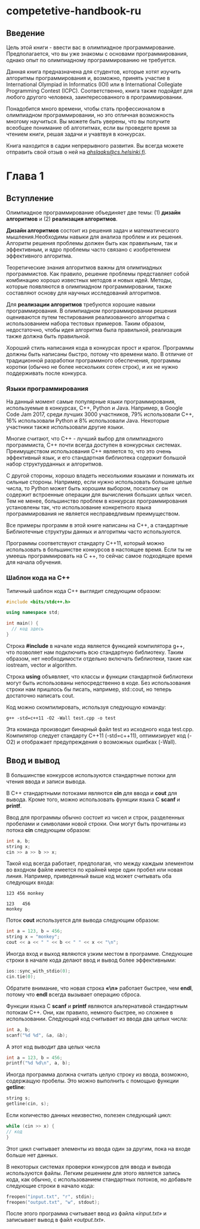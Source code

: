 # competetive-handbook-ru

## Введение

Цель этой книги - ввести вас в олимпиадное программирование. Предполагается, что вы уже знакомы с основами программирования, однако опыт по олимпиадному программированию не требуется.

Данная книга предназначена для студентов, которые хотят изучить алгоритмы программирования и, возможно, принять участие в International Olympiad in Informatics (IOI) или в International Collegiate Programming Contest (ICPC). Соответственно, книга также подойдет для любого другого человека, заинтересованного в программировании.

Понадобится много времени, чтобы стать профессионалом в олимпиадном программировании, но это отличная возможность многому научиться. Вы можете быть уверены, что вы получите всеобщее понимание об алготитмах, если вы проведете время за чтением книги, решая задачи и учавтвуя в конкурсах.

Книга находится в садии непрерывного развития. Вы всегда можете отправить свой отзыв о ней на *ahslaaks@cs.helsinki.fi*.

# Глава 1
## Вступление

Олимпиадное программирование объединяет две темы: (1) **дизайн алгоритмов** и (2) **реализация алгоритмов**.

**Дизайн алгоритмов** состоит из решения задач и математического мышления.Необходимы навыки для анализа проблем и их решения. Алгоритм решения проблемы должен быть как правильным, так и эффективным, и ядро проблемы часто связано с изобретением эффективного алгоритма.

Теоретические знания алгоритмов важны для олимпиадных программистов. Как правило, решение проблемы представляет собой комбинацию хорошо известных методов и новых идей. Методы, которые появляются в олимпиадном программировании, также составляют основу для научных исследований алгоритмов.

Для **реализации алгоритмов** требуются хорошие навыки программирования. В олимпиадном программировании решения оцениваются путем тестирования реализованного алгоритма с использованием набора тестовых примеров. Таким образом, недостаточно, чтобы идея алгоритма была правильной, реализация также должна быть правильной.

Хороший стиль написания кода в конкурсах прост и краток. Программы должны быть написаны быстро, потому что времени мало. В отличие от традиционной разработки программного обеспечения, программы коротки (обычно не более нескольких сотен строк), и их не нужно поддерживать после конкурса.

### Языки программирования

На данный момент самые популярные языки программирования, используемые в конкурсах, C++, Python и Java. Например, в Google Code Jam 2017, среди лучших 3000 участников, 79% использовали C++, 16% использовали Python и 8% использовали Java. Некоторые участники также использовали другие языки.

Многие считают, что C++ - лучший выбор для олимпиадного программиста, C++ почти всегда доступен в конкурсных системах. Преимуществом использования C++ является то, что это очень эффективный язык, и его стандартная библиотека содержит большой набор структурданных и алгоритмов.

С другой стороны, хорошо владеть несколькими языками и понимать их сильные стороны. Например, если нужно использовать большие целые числа, то Python может быть хорошим выбором, поскольку он содержит встроенные операции для вычисления больших целых чисел. Тем не менее, большинство проблем в конкурсах программирования установлены так, что использование конкретного языка программирования не является несправедливым преимуществом.

Все примеры программ в этой книге написаны на C++, а стандартные
Библиотечные структуры данных и алгоритмы часто используются.

Программы соответствуют стандарту C++11, который можно использовать в большинстве конкурсов в настоящее время. Если ты не умеешь программировать на C ++, то сейчас самое подходящее время для начала обучения.

### Шаблон кода на C++

Типичный шаблон кода C++ выглядит следующим образом:

```cpp
#include <bits/stdc++.h>

using namespace std;

int main() {
  // код здесь
}
```

Строка **#include** в начале кода является функцией компилятора g++, что позволяет нам подключить всю стандартную библиотеку. Таким образом, нет необходимости отдельно включать библиотеки, такие как iostream, vector и algorithm.

Строка **using** объявляет, что классы и функции стандартной библиотеки могут быть использованы непосредственно в коде. Без использования строки нам пришлось бы писать, например, std::cout, но теперь достаточно написать cout.

Код можно скомпилировать, используя следующую команду:

```
g++ -std=c++11 -O2 -Wall test.cpp -o test
```

Эта команда производит бинарный файл test из исходного кода test.cpp. Компилятор следует стандарту C++11 (-std=c++11), оптимизирует код (-O2) и отображает предупреждения о возможных ошибках (-Wall).

## Ввод и вывод

В большинстве конкурсов используются стандартные потоки для чтения ввода и записи вывода.

В C++ стандартными потоками являются **cin** для ввода и **cout** для вывода. Кроме того, можно использовать функции языка C **scanf** и **printf**.

Ввод для программы обычно состоит из чисел и строк, разделенных пробелами и символами новой строки. Они могут быть прочитаны из потока **cin** следующим образом:

```cpp
int a, b;
string x;
cin >> a >> b >> x;
```

Такой код всегда работает, предполагая, что между каждым элементом во входном файле имеется по крайней мере один пробел или новая линия. Например, приведенный выше код может считывать оба следующих входа:

```
123 456 monkey
```

```
123   456
monkey
```

Поток **cout** используется для вывода следующим образом:

```cpp
int a = 123, b = 456;
string x = "monkey";
cout << a << " " << b << " " << x << "\n";
```

Иногда вход и выход являются узким местом в программе. Следующие
строки в начале кода делают ввод и вывод более эффективными:

```cpp
ios::sync_with_stdio(0);
cin.tie(0);
```

Обратите внимание, что новая строка **«\n»** работает быстрее, чем **endl**, потому что **endl** всегда вызывает операцию сброса.

Функции языка C **scanf** и **printf** являются альтернативой стандартным потокам C++. Они, как правило, немного быстрее, но сложнее в использовании. Следующий код считывает из ввода два целых числа:

```c
int a, b;
scanf("%d %d", &a, &b);
```
А этот код выводит два целых числа

```c
int a = 123, b = 456;
printf("%d %d\n", a, b);
```

Иногда программа должна cчитать целую строку из ввода, возможно, содержащую пробелы. Это можно выполнить с помощью функции **getline**:

```cpp
string s;
getline(cin, s);
```

Если количество данных неизвестно, полезен следующий цикл:

```cpp
while (cin >> x) {
// код
}
```

Этот цикл считывает элементы из ввода один за другим, пока на входе больше нет данных.

В некоторых системах проверки конкурсов для ввода и вывода используются файлы. Легким решением для этого является запись кода, как обычно, с использованием стандартных потоков, но добавьте следующие строки в начало кода:

```cpp
freopen("input.txt", "r", stdin);
freopen("output.txt", "w", stdout);
```

После этого программа считывает ввод из файла *«input.txt»* и записывает вывод в файл *«output.txt»*.













